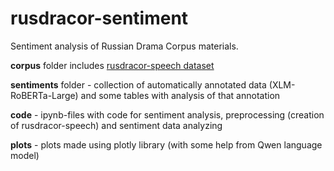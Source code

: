 # rusdracor-sentiment
Sentiment analysis of Russian Drama Corpus materials.

**corpus** folder includes [rusdracor-speech dataset](https://huggingface.co/datasets/xnsmv/rusdracor_speech) 

**sentiments** folder - collection of automatically annotated data (XLM-RoBERTa-Large) and some tables with analysis of that annotation

**code** - ipynb-files with code for sentiment analysis, preprocessing (creation of rusdracor-speech) and sentiment data analyzing 

**plots** - plots made using plotly library (with some help from Qwen language model)
